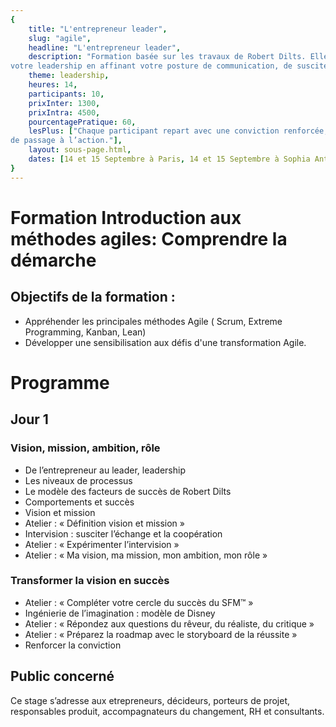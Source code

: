 ```yaml
---
{
	title: "L'entrepreneur leader", 
	slug: "agile", 
	headline: "L'entrepreneur leader",
	description: "Formation basée sur les travaux de Robert Dilts. Elle permettra de préciser votre vision et mission, de développer
votre leadership en affinant votre posture de communication, de susciter l’adhésion des équipes et partenaires à votre projet et de transformer votre vision en plan d’actions.", 
	theme: leadership,
	heures: 14,
	participants: 10,
	prixInter: 1300,
	prixIntra: 4500,
	pourcentagePratique: 60,
	lesPlus: ["Chaque participant repart avec une conviction renforcée, une expression de sa vision,mission, ambition et une stratégie
de passage à l’action."],
	layout: sous-page.html, 
	dates: [14 et 15 Septembre à Paris, 14 et 15 Septembre à Sophia Antipolis]
}
---
```


# Formation Introduction aux méthodes agiles: Comprendre la démarche

## Objectifs de la formation : ##

* Appréhender les principales méthodes Agile ( Scrum, Extreme Programming, Kanban, Lean)
* Développer une sensibilisation aux défis d'une transformation Agile.

# Programme #

## Jour 1 ##

### Vision, mission, ambition, rôle ###
* De l’entrepreneur au leader, leadership
* Les niveaux de processus
* Le modèle des facteurs de succès de Robert Dilts
* Comportements et succès
* Vision et mission
* Atelier : « Définition vision et mission »
* Intervision : susciter l’échange et la coopération
* Atelier : « Expérimenter l’intervision »
* Atelier : « Ma vision, ma mission, mon ambition, mon rôle »


### Transformer la vision en succès ###
* Atelier : « Compléter votre cercle du succès du SFM™ »
* Ingénierie de l’imagination : modèle de Disney
* Atelier : « Répondez aux questions du rêveur, du réaliste, du critique »
* Atelier : « Préparez la roadmap avec le storyboard de la réussite »
* Renforcer la conviction


## Public concerné ##
Ce stage s’adresse aux etrepreneurs, décideurs, porteurs de projet, responsables produit, accompagnateurs du changement, RH et consultants.
